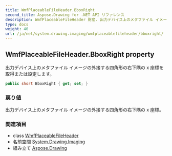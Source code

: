 ```yaml
---
title: WmfPlaceableFileHeader.BboxRight
second_title: Aspose.Drawing for .NET API リファレンス
description: WmfPlaceableFileHeader 財産. 出力デバイス上のメタファイル イメージの外接する四角形の右下隅の x 座標を取得または設定します
type: docs
weight: 40
url: /ja/net/system.drawing.imaging/wmfplaceablefileheader/bboxright/
---
```

## WmfPlaceableFileHeader.BboxRight property

出力デバイス上のメタファイル イメージの外接する四角形の右下隅の x 座標を取得または設定します。

```csharp
public short BboxRight { get; set; }
```

### 戻り値

出力デバイス上のメタファイル イメージの外接する四角形の右下隅の x 座標。

### 関連項目

* class [WmfPlaceableFileHeader](../)
* 名前空間 [System.Drawing.Imaging](../../wmfplaceablefileheader/)
* 組み立て [Aspose.Drawing](../../../)


